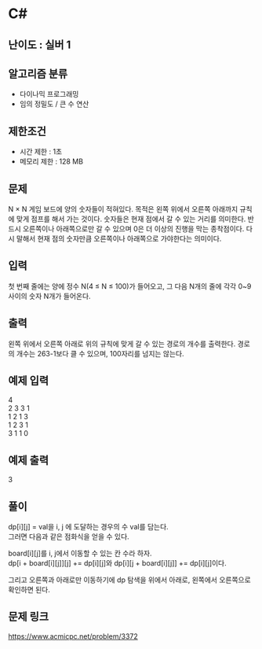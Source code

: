 # C#

## 난이도 : 실버 1

## 알고리즘 분류
  - 다이나믹 프로그래밍
  - 임의 정밀도 / 큰 수 연산

## 제한조건
  - 시간 제한 : 1초
  - 메모리 제한 : 128 MB

## 문제
N × N 게임 보드에 양의 숫자들이 적혀있다. 목적은 왼쪽 위에서 오른쪽 아래까지 규칙에 맞게 점프를 해서 가는 것이다. 숫자들은 현재 점에서 갈 수 있는 거리를 의미한다. 반드시 오른쪽이나 아래쪽으로만 갈 수 있으며 0은 더 이상의 진행을 막는 종착점이다. 다시 말해서 현재 점의 숫자만큼 오른쪽이나 아래쪽으로 가야한다는 의미이다.<br/>


## 입력
첫 번째 줄에는 양에 정수 N(4 ≤ N ≤ 100)가 들어오고, 그 다음 N개의 줄에 각각 0~9사이의 숫자 N개가 들어온다.<br/>


## 출력
왼쪽 위에서 오른쪽 아래로 위의 규칙에 맞게 갈 수 있는 경로의 개수를 출력한다. 경로의 개수는 263-1보다 클 수 있으며, 100자리를 넘지는 않는다.<br/>


## 예제 입력
4<br/>
2 3 3 1<br/>
1 2 1 3<br/>
1 2 3 1<br/>
3 1 1 0<br/>


## 예제 출력
3<br/>


## 풀이
dp[i][j] = val을 i, j 에 도달하는 경우의 수 val를 담는다.<br/>
그러면 다음과 같은 점화식을 얻을 수 있다.<br/>

board[i][j]를 i, j에서 이동할 수 있는 칸 수라 하자.<br/>
dp[i + board[i][j]][j] += dp[i][j]와 dp[i][j + board[i][j]] += dp[i][j]이다.<br/>


그리고 오른쪽과 아래로만 이동하기에 dp 탐색을 위에서 아래로, 왼쪽에서 오른쪽으로 확인하면 된다.<br/>


## 문제 링크
https://www.acmicpc.net/problem/3372